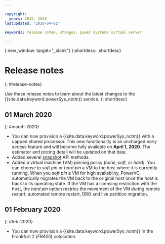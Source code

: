 ```yaml
---

copyright:
  years: 2019, 2020
lastupdated: "2020-04-01"

keywords: release notes, changes, power systems virtual server

---
```


{:new_window: target="_blank"}
{:shortdesc: .shortdesc}

# Release notes
{: #release-notes}

Use these release notes to learn about the latest changes to the {{site.data.keyword.powerSys_notm}} service.
{: shortdesc}

<!-- ## 01 April 2020
{: #april-2020}

- You can now provision a {{site.data.keyword.powerSys_notm}} in the London 3 (*LON06*) and Toronto (*TOR01*) colocations. -->

## 01 March 2020
{: #march-2020}

- You can now provision a {{site.data.keyword.powerSys_notm}} with a capped shared processor. This new functionality is an uncharged early access feature and will become fully available on **April 1, 2020**. The estimator and pricing detail will be updated on that date.
- Added several [snapshot](https://cloud.ibm.com/apidocs/power-cloud#list-all-pvm-instance-snapshots-for-this-cloud-ins) API methods.
- Added a virtual machine (VM) pinning policy (*none*, *soft*, or *hard).* You can choose to *soft pin* or *hard pin* a VM to the host where it is currently running. When you *soft pin* a VM for high availability, PowerVC automatically migrates the VM back to the original host once the host is back to its operating state. If the VM has a licensing restriction with the host, the *hard pin* option restrics the movement of the VM during remote restart, automated remote restart, DRO and live partition migration.

## 01 February 2020
{: #feb-2020}

- You can now provision a {{site.data.keyword.powerSys_notm}} in the Frankfurt 2 (*FRA05*) colocation.
